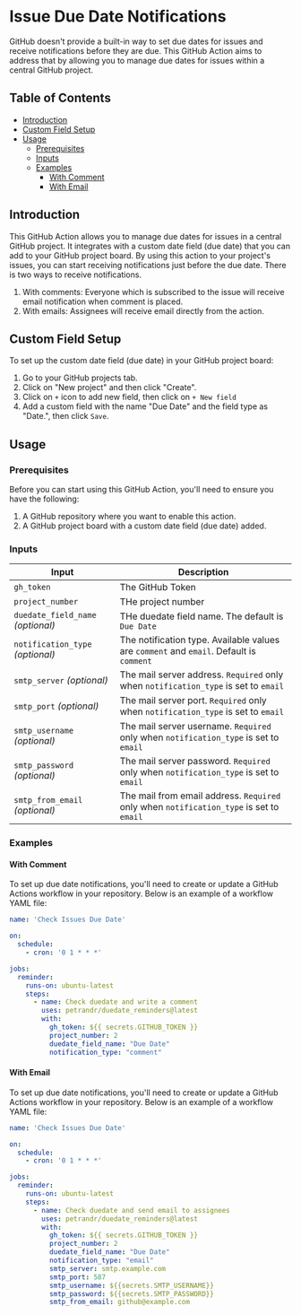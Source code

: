 # Issue Due Date Notifications

GitHub doesn't provide a built-in way to set due dates for issues and receive notifications before they are due. This
GitHub Action aims to address that by allowing you to manage due dates for issues within a central GitHub project.

## Table of Contents

- [Introduction](#introduction)
- [Custom Field Setup](#custom-field-setup)
- [Usage](#usage)
    - [Prerequisites](#prerequisites)
    - [Inputs](#inputs)
    - [Examples](#examples)
      - [With Comment](#with-comment)
      - [With Email](#with-email)

## Introduction

This GitHub Action allows you to manage due dates for issues in a central GitHub project. It integrates with a custom
date field (due date) that you can add to your GitHub project board. By using this action to your project's issues,
you can start receiving notifications just before the due date. There is two ways to receive notifications.
1. With comments: Everyone which is subscribed to the issue will receive email notification when comment is placed.
2. With emails: Assignees will receive email directly from the action. 

## Custom Field Setup

To set up the custom date field (due date) in your GitHub project board:

1. Go to your GitHub projects tab.
2. Click on "New project" and then click "Create".
3. Click on `+` icon to add new field, then click on `+ New field`
4. Add a custom field with the name "Due Date" and the field type as "Date.", then click `Save`.

## Usage

### Prerequisites

Before you can start using this GitHub Action, you'll need to ensure you have the following:

1. A GitHub repository where you want to enable this action.
2. A GitHub project board with a custom date field (due date) added.

### Inputs

| Input                             | Description                                                                             |
|-----------------------------------|-----------------------------------------------------------------------------------------|
| `gh_token`                        | The GitHub Token                                                                        |
| `project_number`                  | THe project number                                                                      |
| `duedate_field_name` _(optional)_ | THe duedate field name. The default is `Due Date`                                       |
| `notification_type` _(optional)_  | The notification type. Available values are `comment` and `email`. Default is `comment` |
| `smtp_server` _(optional)_        | The mail server address. `Required` only when `notification_type` is set to `email`     |
| `smtp_port` _(optional)_          | The mail server port. `Required` only when `notification_type` is set to `email`        |
| `smtp_username` _(optional)_      | The mail server username. `Required` only when `notification_type` is set to `email`    |
| `smtp_password` _(optional)_      | The mail server password. `Required` only when `notification_type` is set to `email`    |
| `smtp_from_email` _(optional)_    | The mail from email address. `Required` only when `notification_type` is set to `email` |

### Examples

#### With Comment
To set up due date notifications, you'll need to create or update a GitHub Actions workflow in your repository. Below is
an example of a workflow YAML file:

```yaml
name: 'Check Issues Due Date'

on:
  schedule:
    - cron: '0 1 * * *'

jobs:
  reminder:
    runs-on: ubuntu-latest
    steps:
      - name: Check duedate and write a comment
        uses: petrandr/duedate_reminders@latest
        with:
          gh_token: ${{ secrets.GITHUB_TOKEN }}
          project_number: 2
          duedate_field_name: "Due Date"
          notification_type: "comment"
```

#### With Email
To set up due date notifications, you'll need to create or update a GitHub Actions workflow in your repository. Below is
an example of a workflow YAML file:

```yaml
name: 'Check Issues Due Date'

on:
  schedule:
    - cron: '0 1 * * *'

jobs:
  reminder:
    runs-on: ubuntu-latest
    steps:
      - name: Check duedate and send email to assignees
        uses: petrandr/duedate_reminders@latest
        with:
          gh_token: ${{ secrets.GITHUB_TOKEN }}
          project_number: 2
          duedate_field_name: "Due Date"
          notification_type: "email"
          smtp_server: smtp.example.com
          smtp_port: 587
          smtp_username: ${{secrets.SMTP_USERNAME}}
          smtp_password: ${{secrets.SMTP_PASSWORD}}
          smtp_from_email: github@example.com
```
